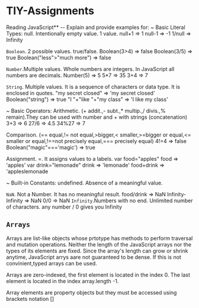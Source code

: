 # TIY-Assignments
Reading JavaScript** -- Explain and provide examples for:
~ Basic Literal Types: 
null. Intentionally empty value. 1 value.
null+1
=> 1
null-1
=> -1
1/null
=> Infinity

 `Boolean`. 2 possible values. true/false.
Boolean(3>4)
=> false
Boolean(3/5)
=> true
Boolean("less">"much more")
=> false

 `Number`.Multiple values. Whole numbers are integers. In JavaScript all numbers are decimals.
Number(5)
=> 5
5*7
=> 35
3+4
=> 7

`String`. Multiple values. It is a sequence of characters or data type. It is enclosed in quotes.
"my secret closed"
=> 'my secret closed'
Boolean("string")
=> true
"I "+"like "+"my class"
=> 'I like my class'

~ Basic Operators:
Arithmetic. (+ addit.,- subt.,* multip.,/ divis.,% remain).They can be used with number and + with strings (concatenation)
3+3
=> 6
27/6
=> 4.5
34%27
=> 7

 Comparison. (== equal,!= not equal,>bigger,< smaller,>=bigger or equal,<= smaller or equal,!==not precisely equal,=== precisely equal)
4!=4
=> false
Boolean("magic"==='magic')
=> true

 Assignment. =. It assigns values to a labels.
var food="apples"
food
=> 'apples'
var drink="lemonade"
drink
=> 'lemonade'
food+drink
=> 'appleslemonade

~ Built-in Constants: 
undefined. Absence of a meaningful value.

 `NaN`. Not a Number. It has no meaningful result.
food/drink
=> NaN
Infinity-Infinity
=> NaN
0/0
=> NaN
`Infinity`.Numbers with no end. Unlimited number of characters.
any number / 0 gives you Infinity







## `Arrays`

Arrays are list-like objects whose prtotype has methods to perform traversal and mutation operations.
Neither the length of the JavaScript arrays nor the types of its elements are fixed.
Since the array's length can grow or shrink anytime, JavaScript arrys aare not guaranteed to be dense. If this is not convinient,typed arrays can be used.

Arrays are zero-indexed, the first element is located in the index 0. The last element is located in the index array.length -1.

Array elements are property objects but they must be accessed using brackets notation []


